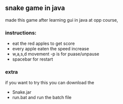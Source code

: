 ## snake game in java

made this game after learning gui in java at opp course,

### instructions: 
- eat the red apples to get score
- every apple eaten the speed increase
- w,a,s,d movement
 -p is for puase/unpause
- spacebar for restart

### extra
if you want to try this you can download the
- Snake.jar
- run.bat
and run the batch file
